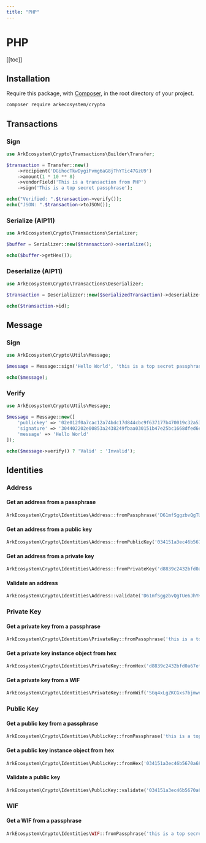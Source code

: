 ```yaml
---
title: "PHP"
---
```


# PHP

[[toc]]

## Installation

Require this package, with [Composer](https://getcomposer.org/), in the root directory of your project.

```bash
composer require arkecosystem/crypto
```

## Transactions

### Sign

```php
use ArkEcosystem\Crypto\Transactions\Builder\Transfer;

$transaction = Transfer::new()
    ->recipient('DGihocTkwDygiFvmg6aG8jThYTic47GzU9')
    ->amount(1 * 10 ** 8)
    ->vendorField('This is a transaction from PHP')
    ->sign('This is a top secret passphrase');

echo("Verified: ".$transaction->verify());
echo("JSON: ".$transaction->toJSON());
```

### Serialize (AIP11)

```php
use ArkEcosystem\Crypto\Transactions\Serializer;

$buffer = Serializer::new($transaction)->serialize();

echo($buffer->getHex());
```

### Deserialize (AIP11)

```php
use ArkEcosystem\Crypto\Transactions\Deserializer;

$transaction = Deserializzer::new($serializedTransaction)->deserialize();

echo($transaction->id);
```

## Message

### Sign

```php
use ArkEcosystem\Crypto\Utils\Message;

$message = Message::sign('Hello World', 'this is a top secret passphrase');

echo($message);
```

### Verify

```php
use ArkEcosystem\Crypto\Utils\Message;

$message = Message::new([
    'publickey' => '02e012f0a7cac12a74bdc17d844cbc9f637177b470019c32a53cef94c7a56e2ea9',
    'signature' => '304402202e00853a2438249fbaa030151b47e25bc1668dfed6eb7bc159fb347e50e7a87e0220472dcef61c89904fd05e2069cedf89ccbf644fe8d741a0b78aa3933056ca0802',
    'message' => 'Hello World'
]);

echo($message->verify() ? 'Valid' : 'Invalid');
```

## Identities

### Address

#### Get an address from a passphrase
```php
ArkEcosystem\Crypto\Identities\Address::fromPassphrase('D61mfSggzbvQgTUe6JhYKH2doHaqJ3Dyib');
```

#### Get an address from a public key
```php
ArkEcosystem\Crypto\Identities\Address::fromPublicKey('034151a3ec46b5670a682b0a63394f863587d1bc97483b1b6c70eb58e7f0aed192');
```

#### Get an address from a private key
```php
ArkEcosystem\Crypto\Identities\Address::fromPrivateKey('d8839c2432bfd0a67ef10a804ba991eabba19f154a3d707917681d45822a5712');
```

#### Validate an address
```php
ArkEcosystem\Crypto\Identities\Address::validate('D61mfSggzbvQgTUe6JhYKH2doHaqJ3Dyib');
```

### Private Key

#### Get a private key from a passphrase
```php
ArkEcosystem\Crypto\Identities\PrivateKey::fromPassphrase('this is a top secret passphrase');
```

#### Get a private key instance object from hex
```php
ArkEcosystem\Crypto\Identities\PrivateKey::fromHex('d8839c2432bfd0a67ef10a804ba991eabba19f154a3d707917681d45822a5712');
```

#### Get a private key from a WIF
```php
ArkEcosystem\Crypto\Identities\PrivateKey::fromWif('SGq4xLgZKCGxs7bjmwnBrWcT4C1ADFEermj846KC97FSv1WFD1dA');
```

### Public Key

#### Get a public key from a passphrase
```php
ArkEcosystem\Crypto\Identities\PublicKey::fromPassphrase('this is a top secret passphrase');
```

#### Get a public key instance object from hex
```php
ArkEcosystem\Crypto\Identities\PublicKey::fromHex('034151a3ec46b5670a682b0a63394f863587d1bc97483b1b6c70eb58e7f0aed192');
```

#### Validate a public key
```php
ArkEcosystem\Crypto\Identities\PublicKey::validate('034151a3ec46b5670a682b0a63394f863587d1bc97483b1b6c70eb58e7f0aed192');
```

### WIF

#### Get a WIF from a passphrase
```php
ArkEcosystem\Crypto\Identities\WIF::fromPassphrase('this is a top secret passphrase');
```
